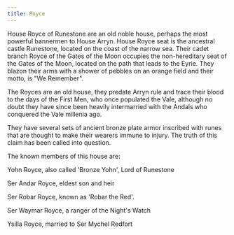 ```yaml
---
title: Royce
---
```


House Royce of Runestone are an old noble house, perhaps the most powerful bannermen to House Arryn. House Royce seat is the ancestral castle Runestone, located on the coast of the narrow sea. Their cadet branch Royce of the Gates of the Moon occupies the non-hereditary seat of the Gates of the Moon, located on the path that leads to the Eyrie. They blazon their arms with a shower of pebbles on an orange field and their motto, is "We Remember".

The Royces are an old house, they predate Arryn rule and trace their blood to the days of the First Men, who once populated the Vale, although no doubt they have since been heavily intermarried with the Andals who conquered the Vale millenia ago.

They have several sets of ancient bronze plate armor inscribed with runes that are thought to make their wearers immune to injury. The truth of this claim has been called into question.

The known members of this house are:

Yohn Royce, also called 'Bronze Yohn', Lord of Runestone

Ser Andar Royce, eldest son and heir

Ser Robar Royce, known as 'Robar the Red'.

Ser Waymar Royce, a ranger of the Night's Watch

Ysilla Royce, married to Ser Mychel Redfort


